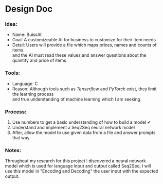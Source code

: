 <h1> Design Doc </h1>

<h3> Idea: </h3>
<ul>
    <li>Name: BuissAI</li>
    <li>Goal: A customizeable AI for business to customize for their item needs</li>
    <li>
        Detail: Users will provide a file which maps prices, names and counts of items <br>
        and the AI must read these values and answer questions about the quantity and price of items.
    </li>
</ul>

<h3> Tools: </h3>
<ul>
    <li>Language: C</li>
    <li>Reason: Although tools such as <i>Tenserflow</i> and <i>PyTorch</i> exist, they limit the learning process <br>
            and true understanding of machine learning which I am seeking.
    </li>
</ul>

<h3> Process: </h3>
<ol>
    <li> Use numbers to get a basic understanding of how to build a model &#10004 </li> 
    <li> Understand and implement a Seq2Seq neural network model </li>
    <li> After, allow the model to use given data from a file and answer prompts that way </li>
</ol>

<h3> Notes: </h3>
    Throughout my research for this project I discovered a neural network model which is used for
    language input and output called Seq2Seq. I will use this model in "Encoding and Decoding" the 
    user input with the expected output.
